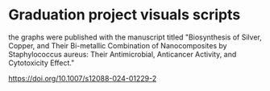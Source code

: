 # Graduation project visuals scripts
the graphs were published with the manuscript titled "Biosynthesis of Silver, Copper, and Their Bi-metallic Combination of Nanocomposites by Staphylococcus aureus: Their Antimicrobial, Anticancer Activity, and Cytotoxicity Effect."

https://doi.org/10.1007/s12088-024-01229-2
